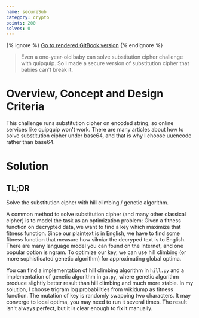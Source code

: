 ```yaml
---
name: secureSub
category: crypto
points: 200
solves: 0
---
```


{% ignore %}
[Go to rendered GitBook version](https://sasdf.cf/ctf/)
{% endignore %}

> Even a one-year-old baby can solve substitution cipher challenge with quipquip.
> So I made a secure version of substitution cipher that babies can't break it.


# Overview, Concept and Design Criteria
This challenge runs substitution cipher on encoded string,
so online services like quipquip won't work.
There are many articles about how to solve substitution cipher under base64,
and that is why I choose uuencode rather than base64.


# Solution
## TL;DR
Solve the substitution cipher with hill climbing / genetic algorithm.

A common method to solve substitution cipher (and many other classical cipher)
is to model the task as an optimization problem:
Given a fitness function on decrypted data,
we want to find a key which maximize that fitness function.
Since our plaintext is in English,
we have to find some fitness function that measure how silmiar the decryped text is to English.
There are many language model you can found on the Internet, and one popular option is ngram.
To optimize our key, we can use hill climbing (or more sophisticated genetic algorithm) for approximating global optima.

You can find a implementation of hill climbing algorithm in `hill.py` and a implementation of genetic algorithm in `ga.py`,
where genetic algorithm produce slightly better result than hill climbing and much more stable.
In my solution, I choose trigram log probabilities from wikidump as fitness function.
The mutation of key is randomly swapping two characters.
It may converge to local optima, you may need to run it several times.
The result isn't always perfect, but it is clear enough to fix it manually.
